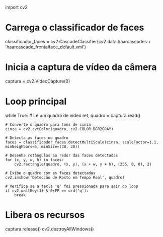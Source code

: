 import cv2

# Carrega o classificador de faces
classificador_faces = cv2.CascadeClassifier(cv2.data.haarcascades + 'haarcascade_frontalface_default.xml')

# Inicia a captura de vídeo da câmera
captura = cv2.VideoCapture(0)

# Loop principal
while True:
    # Lê um quadro de vídeo
    ret, quadro = captura.read()

    # Converte o quadro para tons de cinza
    cinza = cv2.cvtColor(quadro, cv2.COLOR_BGR2GRAY)

    # Detecta as faces no quadro
    faces = classificador_faces.detectMultiScale(cinza, scaleFactor=1.1, minNeighbors=5, minSize=(30, 30))

    # Desenha retângulos ao redor das faces detectadas
    for (x, y, w, h) in faces:
        cv2.rectangle(quadro, (x, y), (x + w, y + h), (255, 0, 0), 2)

    # Exibe o quadro com as faces detectadas
    cv2.imshow('Detecção de Rosto em Tempo Real', quadro)

    # Verifica se a tecla 'q' foi pressionada para sair do loop
    if cv2.waitKey(1) & 0xFF == ord('q'):
        break

# Libera os recursos
captura.release()
cv2.destroyAllWindows()
